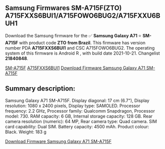<h2>Samsung Firmwares SM-A715F(ZTO) A715FXXS6BUI1/A715FOWO6BUG2/A715FXXU6BUH1</h2>
Download the Samsung firmware for the ✅ <strong>Samsung Galaxy A71 </strong> ⭐ <strong>SM-A715F</strong> with product code <strong>ZTO</strong> <strong> from Brazil</strong>. This firmware has version number PDA <strong>A715FXXS6BUI1</strong> and CSC A715FOWO6BUG2. The operating system of this firmware is Android R , with build date 2021-10-21. Changelist <strong>21840848</strong>.


[SM-A715F](https://samfirm.shop/samsung/model/SM-A715F)
[A715FXXS6BUI1](https://samfirm.shop/samsung/pda/A715FXXS6BUI1)
[Download Firmware Samsung Galaxy A71 SM-A715F](https://samfirm.shop/samsung/firmware/467172)
<h2>Summary description:</h2>
<p>Samsung Galaxy A71 SM-A715F. Display diagonal: 17 cm (6.7"), Display resolution: 1080 x 2400 pixels, Display type: SAMOLED. Processor frequency: 2.2 GHz, Processor family: Qualcomm Snapdragon, Processor model: 730. RAM capacity: 6 GB, Internal storage capacity: 128 GB. Rear camera resolution (numeric): 64 MP, Rear camera type: Quad camera. SIM card capability: Dual SIM. Battery capacity: 4500 mAh. Product colour: Black. Weight: 183 g</p>


[Download Firmware Samsung Galaxy A71 SM-A715F](https://samfirm.shop/samsung/firmware/467172)
